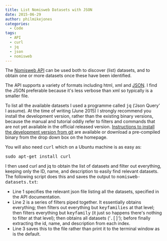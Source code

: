 ```yaml
---
title: List Nomisweb Datasets with JSON
date: 2015-06-29
author: philmikejones
categories:
  - Code
tags:
  - API
  - curl
  - jq
  - json
  - nomisweb
---
```


The [Nomisweb API](https://www.nomisweb.co.uk/api/v01/help) can be used both to discover (list) datasets, and to obtain one or more datasets once these have been identified.

The API supports a variety of formats including html, xml and [JSON](https://en.wikipedia.org/wiki/JSON). I find the JSON preferable because it's less verbose than xml so typically is a smaller file.

To list all the available datasets I used a programme called <tt>jq</tt> (&#8216;Json Query' I assume). At the time of writing (June 2015) I strongly recommend you install the development version, rather than the existing binary versions, because the manual and tutorial oddly refer to filters and commands that are not yet available in the official released version. [Instructions to install the development version from git](http://stedolan.github.io/jq/download/) are available or download a pre-compiled binary from the drop down box on the homepage.

You will also need <tt>curl</tt> which on a Ubuntu machine is as easy as:

<pre class="brush: bash; title: ; notranslate" title="">sudo apt-get install curl
</pre>

I then used curl and jq to obtain the list of datasets and filter out everything, keeping only the ID, name, and description to easily find relevant datasets. The following script does this and saves the output to <tt>nomisweb-datasets.txt</tt>:

<div class="gist-oembed" data-gist="99580cdc638611c0060b.json">
</div>

- Line 1 specifies the relevant json file listing all the datasets, specified in the API documentation.
- Line 2 is a series of filters piped together. It essentially obtains everything; then filters out everything but <tt>keyfamilies</tt> at that level; then filters everything but <tt>keyfamily</tt> (it just so happens there's nothing to filter at that level); then obtains all datasets (&#8216;<tt>.[]</tt>&#8216;); before finally extracting the id, name, and description from each index.
- Line 3 saves this to the file rather than print it to the terminal window as is the default.